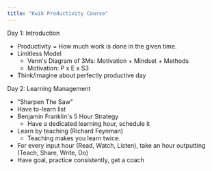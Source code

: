 ```yaml
---
title: "Kwik Productivity Course"
---
```


Day 1: Introduction
- Productivity = How much work is done in the given time.
- Limitless Model
  - Venn's Diagram of 3Ms: Motivation + Mindset + Methods
  - Motivation: P x E x S3
- Think/imagine about perfectly productive day

Day 2: Learning Management
- "Sharpen The Saw"
- Have to-learn list
- Benjamin Franklin's 5 Hour Strategy
  - Have a dedicated learning hour, schedule it
- Learn by teaching (Richard Feynman)
  - Teaching makes you learn twice.
- For every input hour (Read, Watch, Listen), take an hour outputting (Teach, Share, Write, Do)
- Have goal, practice consistently, get a coach
